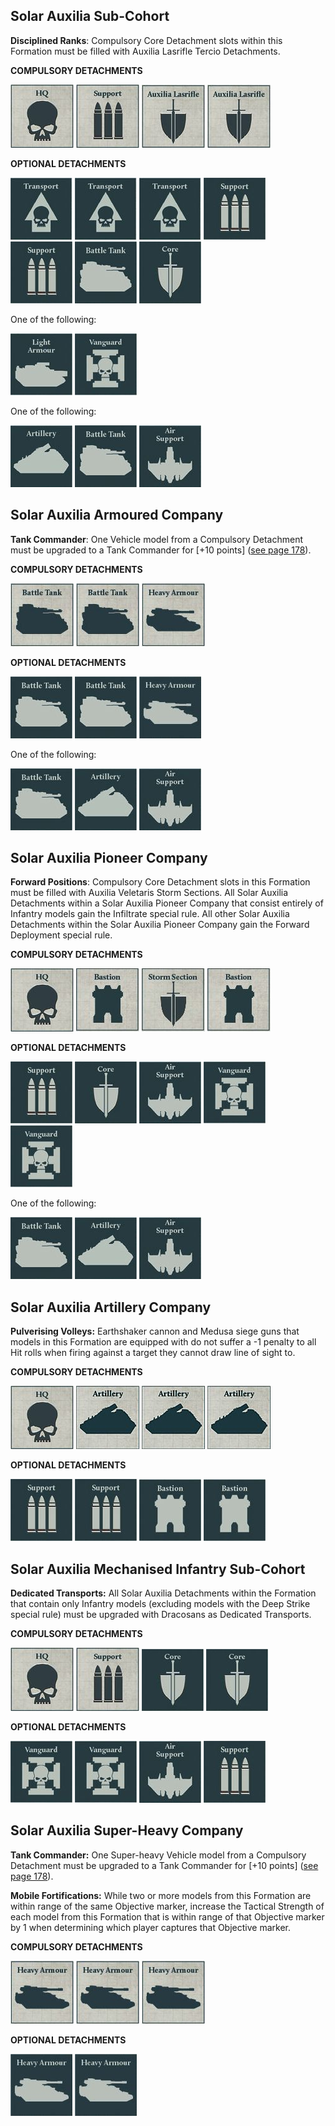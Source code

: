 ## Solar Auxilia Sub-Cohort

**Disciplined Ranks**: Compulsory Core Detachment slots within this Formation must be filled with Auxilia Lasrifle Tercio Detachments.

**COMPULSORY DETACHMENTS** 

[![](../media/the_solar_auxilia/compulsory_hq.jpg)](detachments.md#hq-detachments) [![](../media/the_solar_auxilia/compulsory_support.jpg)](detachments.md#support-detachments) ![](../media/the_solar_auxilia/compulsory_auxilia_lasrifle.jpg) ![](../media/the_solar_auxilia/compulsory_auxilia_lasrifle.jpg) 

**OPTIONAL DETACHMENTS**

[![](../media/the_solar_auxilia/optional_transport.jpg)](detachments.md#transport-detachments) [![](../media/the_solar_auxilia/optional_transport.jpg)](detachments.md#transport-detachments) [![](../media/the_solar_auxilia/optional_transport.jpg)](detachments.md#transport-detachments) [![](../media/the_solar_auxilia/optional_support.jpg)](detachments.md#support-detachments) [![](../media/the_solar_auxilia/optional_support.jpg)](detachments.md#support-detachments) [![](../media/the_solar_auxilia/optional_battle_tank.jpg)](detachments.md#battle-tank-detachments) [![](../media/the_solar_auxilia/optional_core.jpg)](detachments.md#core-detachments) 

One of the following:

![](../media/the_solar_auxilia/optional_light_armour.jpg) [![](../media/the_solar_auxilia/optional_vanguard.jpg)](detachments.md#vanguard-detachments)

One of the following:

[![](../media/the_solar_auxilia/optional_artillery.jpg)](detachments.md#artillery-detachments) [![](../media/the_solar_auxilia/optional_battle_tank.jpg)](detachments.md#battle-tank-detachments) [![](../media/the_solar_auxilia/optional_air_support.jpg)](detachments.md#air-support-detachments) 

## Solar Auxilia Armoured Company

**Tank Commander**: One Vehicle model from a Compulsory Detachment must be upgraded to a Tank Commander for [+10 points] ([see page 178](index.md#tank-commander)).

**COMPULSORY DETACHMENTS** 

[![](../media/the_solar_auxilia/compulsory_battle_tank.jpg)](detachments.md#battle-tank-detachments) [![](../media/the_solar_auxilia/compulsory_battle_tank.jpg)](detachments.md#battle-tank-detachments) [![](../media/the_solar_auxilia/compulsory_heavy_armour.jpg)](detachments.md#heavy-armour-detachments) 

**OPTIONAL DETACHMENTS**

[![](../media/the_solar_auxilia/optional_battle_tank.jpg)](detachments.md#battle-tank-detachments) [![](../media/the_solar_auxilia/optional_battle_tank.jpg)](detachments.md#battle-tank-detachments) [![](../media/the_solar_auxilia/optional_heavy_armour.jpg)](detachments.md#heavy-armour-detachments) 

One of the following:

[![](../media/the_solar_auxilia/optional_battle_tank.jpg)](detachments.md#battle-tank-detachments) [![](../media/the_solar_auxilia/optional_artillery.jpg)](detachments.md#artillery-detachments) [![](../media/the_solar_auxilia/optional_air_support.jpg)](detachments.md#air-support-detachments) 

## Solar Auxilia Pioneer Company

**Forward Positions**: Compulsory Core Detachment slots in this Formation must be filled with Auxilia Veletaris Storm Sections. All Solar Auxilia Detachments within a Solar Auxilia Pioneer Company that consist entirely of Infantry models gain the Infiltrate special rule. All other Solar Auxilia Detachments within the Solar Auxilia Pioneer Company gain the Forward Deployment special rule.

**COMPULSORY DETACHMENTS** 

[![](../media/the_solar_auxilia/compulsory_hq.jpg)](detachments.md#hq-detachments) [![](../media/the_solar_auxilia/compulsory_bastion.jpg)](detachments.md#bastion-detachments) ![](../media/the_solar_auxilia/compulsory_storm_section.jpg) [![](../media/the_solar_auxilia/compulsory_bastion.jpg)](detachments.md#bastion-detachments) 

**OPTIONAL DETACHMENTS**

[![](../media/the_solar_auxilia/optional_support.jpg)](detachments.md#support-detachments) [![](../media/the_solar_auxilia/optional_core.jpg)](detachments.md#core-detachments) [![](../media/the_solar_auxilia/optional_air_support.jpg)](detachments.md#air-support-detachments) [![](../media/the_solar_auxilia/optional_vanguard.jpg)](detachments.md#vanguard-detachments) [![](../media/the_solar_auxilia/optional_vanguard.jpg)](detachments.md#vanguard-detachments) 

One of the following:

[![](../media/the_solar_auxilia/optional_battle_tank.jpg)](detachments.md#battle-tank-detachments) [![](../media/the_solar_auxilia/optional_artillery.jpg)](detachments.md#artillery-detachments) [![](../media/the_solar_auxilia/optional_air_support.jpg)](detachments.md#air-support-detachments) 


## Solar Auxilia Artillery Company

**Pulverising Volleys:** Earthshaker cannon and Medusa siege guns that models in this Formation are equipped with do not suffer a -1 penalty to all Hit rolls when firing against a target they cannot draw line of sight to.

**COMPULSORY DETACHMENTS** 

[![](../media/the_solar_auxilia/compulsory_hq.jpg)](detachments.md#hq-detachments) [![](../media/the_solar_auxilia/compulsory_artillery.jpg)](detachments.md#artillery-detachments) [![](../media/the_solar_auxilia/compulsory_artillery.jpg)](detachments.md#artillery-detachments) [![](../media/the_solar_auxilia/compulsory_artillery.jpg)](detachments.md#artillery-detachments)

**OPTIONAL DETACHMENTS**

[![](../media/the_solar_auxilia/optional_support.jpg)](detachments.md#support-detachments) [![](../media/the_solar_auxilia/optional_support.jpg)](detachments.md#support-detachments) [![](../media/the_solar_auxilia/optional_bastion.jpg)](detachments.md#bastion-detachments) [![](../media/the_solar_auxilia/optional_bastion.jpg)](detachments.md#bastion-detachments) 

## Solar Auxilia Mechanised Infantry Sub-Cohort

**Dedicated Transports:** All Solar Auxilia Detachments within the Formation that contain only Infantry models (excluding models with the Deep Strike special rule) must be upgraded with Dracosans as Dedicated Transports.

**COMPULSORY DETACHMENTS** 

[![](../media/the_solar_auxilia/compulsory_hq.jpg)](detachments.md#hq-detachments) [![](../media/the_solar_auxilia/compulsory_support.jpg)](detachments.md#support-detachments) [![](../media/the_solar_auxilia/optional_core.jpg)](detachments.md#core-detachments) [![](../media/the_solar_auxilia/optional_core.jpg)](detachments.md#core-detachments)

**OPTIONAL DETACHMENTS**

[![](../media/the_solar_auxilia/optional_vanguard.jpg)](detachments.md#vanguard-detachments) [![](../media/the_solar_auxilia/optional_vanguard.jpg)](detachments.md#vanguard-detachments) [![](../media/the_solar_auxilia/optional_air_support.jpg)](detachments.md#air-support-detachments) [![](../media/the_solar_auxilia/optional_support.jpg)](detachments.md#support-detachments)

## Solar Auxilia Super-Heavy Company

**Tank Commander:** One Super-heavy Vehicle model from a Compulsory Detachment must be upgraded to a Tank Commander for [+10 points] ([see page 178](index.md#tank-commander)).

**Mobile Fortifications:** While two or more models from this Formation are within range of the same Objective marker, increase the Tactical Strength of each model from this Formation that is within range of that Objective marker by 1 when determining which player captures that Objective marker.

**COMPULSORY DETACHMENTS** 

[![](../media/the_solar_auxilia/compulsory_heavy_armour.jpg)](detachments.md#heavy-armour-detachments) [![](../media/the_solar_auxilia/compulsory_heavy_armour.jpg)](detachments.md#heavy-armour-detachments) [![](../media/the_solar_auxilia/compulsory_heavy_armour.jpg)](detachments.md#heavy-armour-detachments)

**OPTIONAL DETACHMENTS**

[![](../media/the_solar_auxilia/optional_heavy_armour.jpg)](detachments.md#heavy-armour-detachments) [![](../media/the_solar_auxilia/optional_heavy_armour.jpg)](detachments.md#heavy-armour-detachments) 